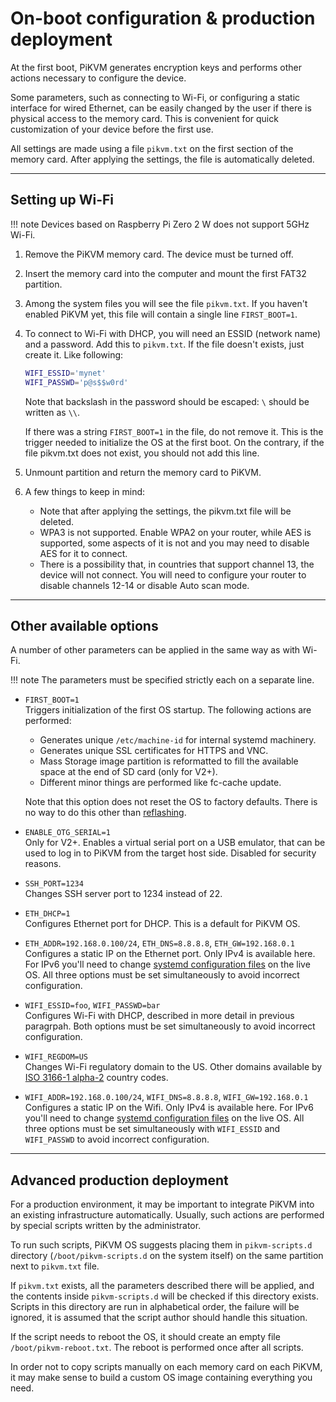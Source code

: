 # On-boot configuration & production deployment

At the first boot, PiKVM generates encryption keys and performs other actions necessary to configure the device.

Some parameters, such as connecting to Wi-Fi, or configuring a static interface for wired Ethernet,
can be easily changed by the user if there is physical access to the memory card.
This is convenient for quick customization of your device before the first use.

All settings are made using a file `pikvm.txt` on the first section of the memory card.
After applying the settings, the file is automatically deleted.


-----
## Setting up Wi-Fi

!!! note
    Devices based on Raspberry Pi Zero 2 W does not support 5GHz Wi-Fi.

1. Remove the PiKVM memory card. The device must be turned off.

2. Insert the memory card into the computer and mount the first FAT32 partition.

3. Among the system files you will see the file `pikvm.txt`.
    If you haven't enabled PiKVM yet, this file will contain a single line `FIRST_BOOT=1`.

4. To connect to Wi-Fi with DHCP, you will need an ESSID (network name) and a password. Add this to `pikvm.txt`.
    If the file doesn't exists, just create it. Like following:

    ```bash
    WIFI_ESSID='mynet'
    WIFI_PASSWD='p@s$$w0rd'
    ```

    Note that backslash in the password should be escaped: `\` should be written as `\\`.

    If there was a string `FIRST_BOOT=1` in the file, do not remove it.
    This is the trigger needed to initialize the OS at the first boot.
    On the contrary, if the file pikvm.txt does not exist, you should not add this line.
   
5. Unmount partition and return the memory card to PiKVM.

6. A few things to keep in mind:
    * Note that after applying the settings, the pikvm.txt file will be deleted.
    * WPA3 is not supported. Enable WPA2 on your router, while AES is supported, some aspects of it is not and you may need to disable AES for it to connect.
    * There is a possibility that, in countries that support channel 13, the device will not connect.
        You will need to configure your router to disable channels 12-14 or disable Auto scan mode.


-----
## Other available options

A number of other parameters can be applied in the same way as with Wi-Fi.

!!! note
    The parameters must be specified strictly each on a separate line.

* `FIRST_BOOT=1`<br>
    Triggers initialization of the first OS startup. The following actions are performed:

    * Generates unique `/etc/machine-id` for internal systemd machinery.
    * Generates unique SSL certificates for HTTPS and VNC.
    * Mass Storage image partition is reformatted to fill the available space at the end of SD card (only for V2+).
    * Different minor things are performed like fc-cache update.

    Note that this option does not reset the OS to factory defaults.
    There is no way to do this other than [reflashing](flashing_os.md).

* `ENABLE_OTG_SERIAL=1`<br>
    Only for V2+. Enables a virtual serial port on a USB emulator, that can be used to log in
    to PiKVM from the target host side. Disabled for security reasons.

* `SSH_PORT=1234`<br>
    Changes SSH server port to 1234 instead of 22.

* `ETH_DHCP=1`<br>
    Configures Ethernet port for DHCP. This is a default for PiKVM OS.

* `ETH_ADDR=192.168.0.100/24`, `ETH_DNS=8.8.8.8`, `ETH_GW=192.168.0.1`<br>
    Configures a static IP on the Ethernet port. Only IPv4 is available here. For IPv6 you'll need to change
    [systemd configuration files](https://wiki.archlinux.org/title/systemd-networkd) on the live OS.
    All three options must be set simultaneously to avoid incorrect configuration.

* `WIFI_ESSID=foo`, `WIFI_PASSWD=bar`<br>
    Configures Wi-Fi with DHCP, described in more detail in previous paragrpah.
    Both options must be set simultaneously to avoid incorrect configuration.

* `WIFI_REGDOM=US`<br>
    Changes Wi-Fi regulatory domain to the US. Other domains available by
    [ISO 3166-1 alpha-2](https://en.wikipedia.org/wiki/ISO_3166-1_alpha-2) country codes.

* `WIFI_ADDR=192.168.0.100/24`, `WIFI_DNS=8.8.8.8`, `WIFI_GW=192.168.0.1`<br>
    Configures a static IP on the Wifi. Only IPv4 is available here. For IPv6 you'll need to change
    [systemd configuration files](https://wiki.archlinux.org/title/systemd-networkd) on the live OS.
    All three options must be set simultaneously with `WIFI_ESSID` and `WIFI_PASSWD` to avoid incorrect configuration.


-----
## Advanced production deployment

For a production environment, it may be important to integrate PiKVM into an existing infrastructure automatically.
Usually, such actions are performed by special scripts written by the administrator.

To run such scripts, PiKVM OS suggests placing them in `pikvm-scripts.d` directory (`/boot/pikvm-scripts.d` on the system itself)
on the same partition next to `pikvm.txt` file.

If `pikvm.txt` exists, all the parameters described there will be applied, and the contents inside `pikvm-scripts.d`
will be checked if this directory exists. Scripts in this directory are run in alphabetical order,
the failure will be ignored, it is assumed that the script author should handle this situation.

If the script needs to reboot the OS, it should create an empty file `/boot/pikvm-reboot.txt`.
The reboot is performed once after all scripts.

In order not to copy scripts manually on each memory card on each PiKVM, it may make sense to build
a custom OS image containing everything you need.

